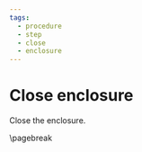 ```yaml
---
tags:
  - procedure
  - step
  - close
  - enclosure
---
```


# Close enclosure

Close the enclosure.

\pagebreak



